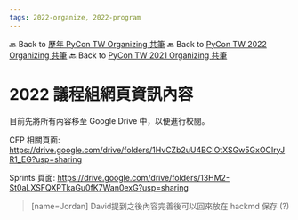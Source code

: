 ```yaml
---
tags: 2022-organize, 2022-program
---
```


🔙 Back to [歷年 PyCon TW Organizing 共筆](/ryPr7SFyP/%2FHM5mHCFKQCu7-W5ea8ITcw%3Fview)
🔙 Back to [PyCon TW 2022 Organizing 共筆](/F4qRbwIsQXWH5B6cZ6Pzyw)
🔙 Back to [PyCon TW 2021 Organizing 共筆](/Wb9vQrfJQk-5tPoPR23hwA)

# 2022 議程組網頁資訊內容

目前先將所有內容移至 Google Drive 中，以便進行校閱。

CFP 相關頁面: https://drive.google.com/drive/folders/1HvCZb2uU4BCIOtXSGw5GxOCIryJR1_EG?usp=sharing

Sprints 頁面: https://drive.google.com/drive/folders/13HM2-St0aLXSFQXPTkaGu0fK7Wan0exG?usp=sharing

> [name=Jordan] David提到之後內容完善後可以回來放在 hackmd 保存 (?)
